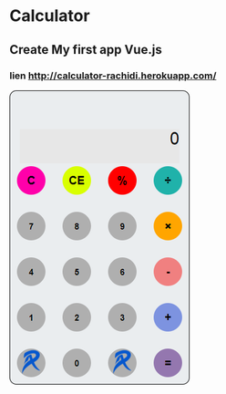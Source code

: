 # Calculator
## Create My first app Vue.js 
### lien http://calculator-rachidi.herokuapp.com/
![Image description](https://github.com/Rachidi-Abdelhamid/calculatorVueJs/blob/master/src/assets/calculator.png)

